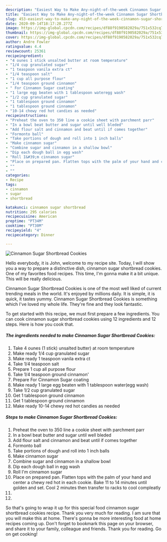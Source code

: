 ```yaml
---
description: "Easiest Way to Make Any-night-of-the-week Cinnamon Sugar Shortbread Cookies"
title: "Easiest Way to Make Any-night-of-the-week Cinnamon Sugar Shortbread Cookies"
slug: 453-easiest-way-to-make-any-night-of-the-week-cinnamon-sugar-shortbread-cookies
date: 2020-09-14T18:17:20.277Z
image: https://img-global.cpcdn.com/recipes/df88f9190582029a/751x532cq70/cinnamon-sugar-shortbread-cookies-recipe-main-photo.jpg
thumbnail: https://img-global.cpcdn.com/recipes/df88f9190582029a/751x532cq70/cinnamon-sugar-shortbread-cookies-recipe-main-photo.jpg
cover: https://img-global.cpcdn.com/recipes/df88f9190582029a/751x532cq70/cinnamon-sugar-shortbread-cookies-recipe-main-photo.jpg
author: Andre Fowler
ratingvalue: 4.4
reviewcount: 25361
recipeingredient:
- "4 ounes 1 stick unsalted butter at room temperature"
- "1/4 cup granulated sugar"
- "1 teaspoon vanila extra ct"
- "1/4 teaspoon salt"
- "1 cup all purpose flour"
- "1/4 teaspoon ground cinnamon"
- " For Cinnamon Sugar coating"
- "1 large egg beaten with 1 tablespoon wateregg wash"
- "1/2 cup granulated sugar"
- "1 tablespoon ground cinnamon"
- "1 tablespoon ground cinnamon"
- "10-14 chewy red hot candies as needed"
recipeinstructions:
- "Preheat the oven to 350 line a cookie sheet with parchment parr"
- "In a bowl beat butter and sugar until well bleded"
- "Add flour salt and cinnamon and beat until if comes together"
- "Formonto ball"
- "Take portions of dough and roll into 1 inch balls"
- "Make cinnamon sugar"
- "Combine sugar and cinnamon in a shallow bowl"
- "Dip each dough ball in egg wash"
- "Roll I&#39;m cinnamon sugar"
- "Place on prepared pan. Flatten tops with the palm of your hand and center a chewy red hot in each cookie. Bake 11 to 14 minutes until golden and set. Cool 2 minutes then transfer to racks to cool compleatly"
- ""
- ""
categories:
- Recipe
tags:
- cinnamon
- sugar
- shortbread

katakunci: cinnamon sugar shortbread 
nutrition: 295 calories
recipecuisine: American
preptime: "PT34M"
cooktime: "PT30M"
recipeyield: "4"
recipecategory: Dinner

---
```



![Cinnamon Sugar Shortbread Cookies](https://img-global.cpcdn.com/recipes/df88f9190582029a/751x532cq70/cinnamon-sugar-shortbread-cookies-recipe-main-photo.jpg)

Hello everybody, it is John, welcome to my recipe site. Today, I will show you a way to prepare a distinctive dish, cinnamon sugar shortbread cookies. One of my favorites food recipes. This time, I'm gonna make it a bit unique. This will be really delicious.



Cinnamon Sugar Shortbread Cookies is one of the most well liked of current trending meals in the world. It's enjoyed by millions daily. It is simple, it is quick, it tastes yummy. Cinnamon Sugar Shortbread Cookies is something which I've loved my whole life. They're fine and they look fantastic.


To get started with this recipe, we must first prepare a few ingredients. You can cook cinnamon sugar shortbread cookies using 12 ingredients and 12 steps. Here is how you cook that.

<!--inarticleads1-->

##### The ingredients needed to make Cinnamon Sugar Shortbread Cookies:

1. Take 4 ounes (1 stick) unsalted butter) at room temperature
1. Make ready 1/4 cup granulated sugar
1. Make ready 1 teaspoon vanila extra ct
1. Take 1/4 teaspoon salt
1. Prepare 1 cup all purpose flour
1. Take 1/4 teaspoon ground cinnamon&#39;
1. Prepare  For Cinnamon Sugar coating
1. Make ready 1 large egg beaten with 1 tablespoon water(egg wash)
1. Take 1/2 cup granulated sugar
1. Get 1 tablespoon ground cinnamon
1. Get 1 tablespoon ground cinnamon
1. Make ready 10-14 chewy red hot candies as needed




<!--inarticleads2-->

##### Steps to make Cinnamon Sugar Shortbread Cookies:

1. Preheat the oven to 350 line a cookie sheet with parchment parr
1. In a bowl beat butter and sugar until well bleded
1. Add flour salt and cinnamon and beat until if comes together
1. Formonto ball
1. Take portions of dough and roll into 1 inch balls
1. Make cinnamon sugar
1. Combine sugar and cinnamon in a shallow bowl
1. Dip each dough ball in egg wash
1. Roll I&#39;m cinnamon sugar
1. Place on prepared pan. Flatten tops with the palm of your hand and center a chewy red hot in each cookie. Bake 11 to 14 minutes until golden and set. Cool 2 minutes then transfer to racks to cool compleatly
1. 
1. 




So that's going to wrap it up for this special food cinnamon sugar shortbread cookies recipe. Thank you very much for reading. I am sure that you will make this at home. There's gonna be more interesting food at home recipes coming up. Don't forget to bookmark this page on your browser, and share it to your family, colleague and friends. Thank you for reading. Go on get cooking!
